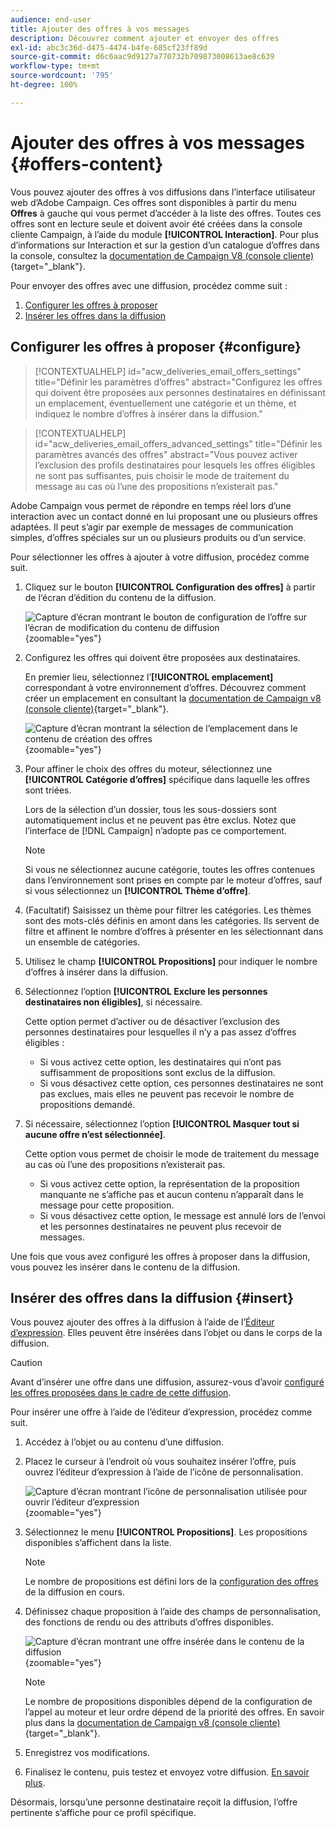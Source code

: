 ```yaml
---
audience: end-user
title: Ajouter des offres à vos messages
description: Découvrez comment ajouter et envoyer des offres
exl-id: abc3c36d-d475-4474-b4fe-685cf23ff89d
source-git-commit: d6c6aac9d9127a770732b709873008613ae8c639
workflow-type: tm+mt
source-wordcount: '795'
ht-degree: 100%

---
```


# Ajouter des offres à vos messages {#offers-content}

Vous pouvez ajouter des offres à vos diffusions dans l’interface utilisateur web d’Adobe Campaign. Ces offres sont disponibles à partir du menu **Offres** à gauche qui vous permet d’accéder à la liste des offres. Toutes ces offres sont en lecture seule et doivent avoir été créées dans la console cliente Campaign, à l’aide du module **[!UICONTROL Interaction]**. Pour plus d’informations sur Interaction et sur la gestion d’un catalogue d’offres dans la console, consultez la [documentation de Campaign V8 (console cliente)](https://experienceleague.adobe.com/docs/campaign/campaign-v8/offers/interaction.html?lang=fr){target="_blank"}.

Pour envoyer des offres avec une diffusion, procédez comme suit :

1. [Configurer les offres à proposer](#configure)
1. [Insérer les offres dans la diffusion](#insert)

## Configurer les offres à proposer {#configure}

>[!CONTEXTUALHELP]
>id="acw_deliveries_email_offers_settings"
>title="Définir les paramètres d’offres"
>abstract="Configurez les offres qui doivent être proposées aux personnes destinataires en définissant un emplacement, éventuellement une catégorie et un thème, et indiquez le nombre d’offres à insérer dans la diffusion."

>[!CONTEXTUALHELP]
>id="acw_deliveries_email_offers_advanced_settings"
>title="Définir les paramètres avancés des offres"
>abstract="Vous pouvez activer l’exclusion des profils destinataires pour lesquels les offres éligibles ne sont pas suffisantes, puis choisir le mode de traitement du message au cas où l’une des propositions n’existerait pas."

Adobe Campaign vous permet de répondre en temps réel lors d’une interaction avec un contact donné en lui proposant une ou plusieurs offres adaptées. Il peut s’agir par exemple de messages de communication simples, d’offres spéciales sur un ou plusieurs produits ou d’un service.

Pour sélectionner les offres à ajouter à votre diffusion, procédez comme suit.

1. Cliquez sur le bouton **[!UICONTROL Configuration des offres]** à partir de l‘écran d’édition du contenu de la diffusion.

   ![Capture d’écran montrant le bouton de configuration de l’offre sur l’écran de modification du contenu de diffusion](assets/offer-setup.png){zoomable="yes"}

1. Configurez les offres qui doivent être proposées aux destinataires.

   En premier lieu, sélectionnez l’**[!UICONTROL emplacement]** correspondant à votre environnement d’offres. Découvrez comment créer un emplacement en consultant la [documentation de Campaign v8 (console cliente)](https://experienceleague.adobe.com/docs/campaign/campaign-v8/offers/interaction-settings/interaction-offer-spaces.html?lang=fr){target="_blank"}.

   ![Capture d’écran montrant la sélection de l’emplacement dans le contenu de création des offres](assets/offer-create-content.png){zoomable="yes"}

1. Pour affiner le choix des offres du moteur, sélectionnez une **[!UICONTROL Catégorie d’offres]** spécifique dans laquelle les offres sont triées.

   Lors de la sélection d’un dossier, tous les sous-dossiers sont automatiquement inclus et ne peuvent pas être exclus. Notez que l’interface de [!DNL Campaign] n’adopte pas ce comportement.

   >[!NOTE]
   >
   >Si vous ne sélectionnez aucune catégorie, toutes les offres contenues dans l’environnement sont prises en compte par le moteur d’offres, sauf si vous sélectionnez un **[!UICONTROL Thème d’offre]**.

1. (Facultatif) Saisissez un thème pour filtrer les catégories. Les thèmes sont des mots-clés définis en amont dans les catégories. Ils servent de filtre et affinent le nombre d’offres à présenter en les sélectionnant dans un ensemble de catégories.

1. Utilisez le champ **[!UICONTROL Propositions]** pour indiquer le nombre d’offres à insérer dans la diffusion.

1. Sélectionnez l’option **[!UICONTROL Exclure les personnes destinataires non éligibles]**, si nécessaire.

   Cette option permet d’activer ou de désactiver l’exclusion des personnes destinataires pour lesquelles il n’y a pas assez d’offres éligibles :

   * Si vous activez cette option, les destinataires qui n’ont pas suffisamment de propositions sont exclus de la diffusion.
   * Si vous désactivez cette option, ces personnes destinataires ne sont pas exclues, mais elles ne peuvent pas recevoir le nombre de propositions demandé.

1. Si nécessaire, sélectionnez l’option **[!UICONTROL Masquer tout si aucune offre n’est sélectionnée]**.

   Cette option vous permet de choisir le mode de traitement du message au cas où l’une des propositions n’existerait pas.

   * Si vous activez cette option, la représentation de la proposition manquante ne s’affiche pas et aucun contenu n’apparaît dans le message pour cette proposition.
   * Si vous désactivez cette option, le message est annulé lors de l’envoi et les personnes destinataires ne peuvent plus recevoir de messages.

Une fois que vous avez configuré les offres à proposer dans la diffusion, vous pouvez les insérer dans le contenu de la diffusion.

## Insérer des offres dans la diffusion {#insert}

Vous pouvez ajouter des offres à la diffusion à l’aide de l’[Éditeur d’expression](../personalization/gs-personalization.md#access). Elles peuvent être insérées dans l’objet ou dans le corps de la diffusion.

>[!CAUTION]
>
>Avant d’insérer une offre dans une diffusion, assurez-vous d’avoir [configuré les offres proposées dans le cadre de cette diffusion](#configure).

Pour insérer une offre à l’aide de l’éditeur d’expression, procédez comme suit.

1. Accédez à l’objet ou au contenu d’une diffusion.

1. Placez le curseur à l’endroit où vous souhaitez insérer l’offre, puis ouvrez l’éditeur d’expression à l’aide de l’icône de personnalisation.

   ![Capture d’écran montrant l’icône de personnalisation utilisée pour ouvrir l’éditeur d’expression](assets/offer-insert-perso-icon.png){zoomable="yes"}

1. Sélectionnez le menu **[!UICONTROL Propositions]**. Les propositions disponibles s’affichent dans la liste.

   >[!NOTE]
   >
   >Le nombre de propositions est défini lors de la [configuration des offres](#configure) de la diffusion en cours.

1. Définissez chaque proposition à l’aide des champs de personnalisation, des fonctions de rendu ou des attributs d’offres disponibles.

   ![Capture d’écran montrant une offre insérée dans le contenu de la diffusion](assets/offer-inserted.png){zoomable="yes"}

   >[!NOTE]
   >
   >Le nombre de propositions disponibles dépend de la configuration de l’appel au moteur et leur ordre dépend de la priorité des offres. En savoir plus dans la [documentation de Campaign v8 (console cliente)](https://experienceleague.adobe.com/docs/campaign/campaign-v8/offers/interaction-best-practices.html?lang=fr){target="_blank"}.

1. Enregistrez vos modifications.

1. Finalisez le contenu, puis testez et envoyez votre diffusion. [En savoir plus](gs-messages.md).

Désormais, lorsqu’une personne destinataire reçoit la diffusion, l’offre pertinente s’affiche pour ce profil spécifique.